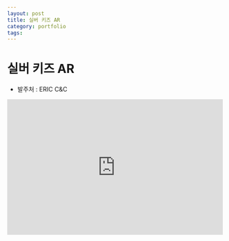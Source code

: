 ```yaml
---
layout: post
title: 실버 키즈 AR
category: portfolio
tags: 
---
```


# 실버 키즈 AR
* 발주처 : ERIC C&C

<iframe width="500" height="315" src="https://www.youtube.com/embed/9qE77AjB-QE?si=HL6k8eeNvfcKWs87" title="YouTube video player" frameborder="0" allow="accelerometer; autoplay; clipboard-write; encrypted-media; gyroscope; picture-in-picture; web-share" allowfullscreen></iframe>

